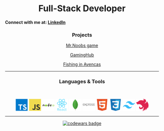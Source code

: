 
<h1 align="center">Full-Stack Developer</h1>

#### Connect with me at: <a href="https://www.linkedin.com/in/pedrorpedrosa" rel="noreferrer">LinkedIn</a>

<h3 align="center">Projects</h3>


<p align="center" target="_blank"><a href="https://prpedrosa.github.io/Project_1_game/" rel="noreferrer">Mr.Noobs game</a></p>
<p align="center"><a href="https://gaming-hub.cyclic.app/" target="_blank" rel="noreferrer">GamingHub</a></p>
<p align="center"><a href="https://pescarnasavencas.netlify.app/" target="_blank" rel="noreferrer">Fishing in Avencas</a></p>


<hr>

<h3 align="center">Languages & Tools</h3>

<br>

<p align="center" target="_blank">
   <img
      src="https://raw.githubusercontent.com/devicons/devicon/master/icons/typescript/typescript-plain.svg"
      alt="typescript" width="40" height="40" /> 
   <img
      src="https://raw.githubusercontent.com/devicons/devicon/master/icons/javascript/javascript-original.svg"
      alt="javascript" width="40" height="40" /> 
  <img
      src="https://raw.githubusercontent.com/devicons/devicon/master/icons/nodejs/nodejs-original-wordmark.svg"
      alt="nodejs" width="40" height="40" /> 
   <img
      src="https://raw.githubusercontent.com/devicons/devicon/master/icons/react/react-original-wordmark.svg"
      alt="react" width="40" height="40" /> 
 <img
      src="https://raw.githubusercontent.com/devicons/devicon/master/icons/mongodb/mongodb-original.svg" alt="mongodb" width="40"
      height="40" /> 
 <img
      src="https://raw.githubusercontent.com/devicons/devicon/1119b9f84c0290e0f0b38982099a2bd027a48bf1/icons/express/express-original-wordmark.svg" alt="expressjs" width="40"
      height="40" /> 
  <img
      src="https://raw.githubusercontent.com/devicons/devicon/1119b9f84c0290e0f0b38982099a2bd027a48bf1/icons/html5/html5-original.svg" alt="html5" width="40"
      height="40" /> 
  <img
      src="https://raw.githubusercontent.com/devicons/devicon/1119b9f84c0290e0f0b38982099a2bd027a48bf1/icons/css3/css3-original.svg" alt="css3" width="40"
      height="40" /> 
   <img
      src="https://raw.githubusercontent.com/devicons/devicon/master/icons/tailwindcss/tailwindcss-plain.svg" alt="tailwindcss" width="40"
      height="40" /> 
  <img
      src="https://raw.githubusercontent.com/devicons/devicon/master/icons/nestjs/nestjs-plain.svg" alt="nestjs" width="40"
      height="40" /> 
  </p>
  <hr>
  
  <p align="center">
  <a href="https://www.codewars.com/users/PrPedrosa/"><img src="https://www.codewars.com/users/PrPedrosa/badges/large" alt="codewars badge"/></a>
</p>
 


